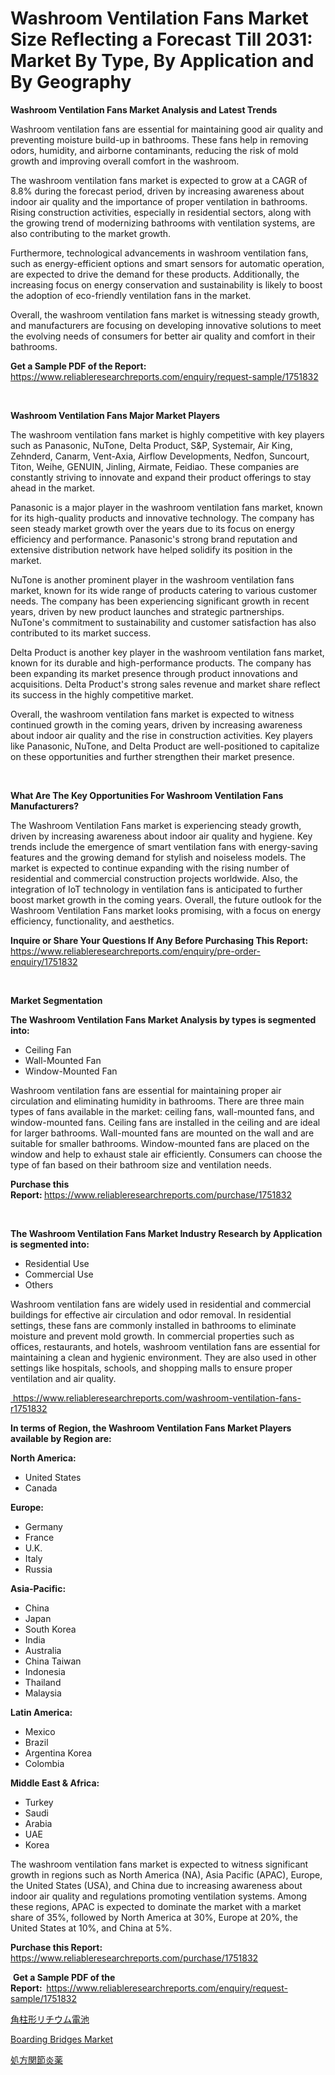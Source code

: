 <p><h1>Washroom Ventilation Fans Market Size Reflecting a Forecast Till 2031: Market By Type, By Application and By Geography</h1></p><p><strong>Washroom Ventilation Fans Market Analysis and Latest Trends</strong></p>
<p><p>Washroom ventilation fans are essential for maintaining good air quality and preventing moisture build-up in bathrooms. These fans help in removing odors, humidity, and airborne contaminants, reducing the risk of mold growth and improving overall comfort in the washroom. </p><p>The washroom ventilation fans market is expected to grow at a CAGR of 8.8% during the forecast period, driven by increasing awareness about indoor air quality and the importance of proper ventilation in bathrooms. Rising construction activities, especially in residential sectors, along with the growing trend of modernizing bathrooms with ventilation systems, are also contributing to the market growth. </p><p>Furthermore, technological advancements in washroom ventilation fans, such as energy-efficient options and smart sensors for automatic operation, are expected to drive the demand for these products. Additionally, the increasing focus on energy conservation and sustainability is likely to boost the adoption of eco-friendly ventilation fans in the market.</p><p>Overall, the washroom ventilation fans market is witnessing steady growth, and manufacturers are focusing on developing innovative solutions to meet the evolving needs of consumers for better air quality and comfort in their bathrooms.</p></p>
<p><strong>Get a Sample PDF of the Report:&nbsp;</strong> <a href="https://www.reliableresearchreports.com/enquiry/request-sample/1751832">https://www.reliableresearchreports.com/enquiry/request-sample/1751832</a></p>
<p>&nbsp;</p>
<p><strong>Washroom Ventilation Fans Major Market Players</strong></p>
<p><p>The washroom ventilation fans market is highly competitive with key players such as Panasonic, NuTone, Delta Product, S&P, Systemair, Air King, Zehnderd, Canarm, Vent-Axia, Airflow Developments, Nedfon, Suncourt, Titon, Weihe, GENUIN, Jinling, Airmate, Feidiao. These companies are constantly striving to innovate and expand their product offerings to stay ahead in the market.</p><p>Panasonic is a major player in the washroom ventilation fans market, known for its high-quality products and innovative technology. The company has seen steady market growth over the years due to its focus on energy efficiency and performance. Panasonic's strong brand reputation and extensive distribution network have helped solidify its position in the market.</p><p>NuTone is another prominent player in the washroom ventilation fans market, known for its wide range of products catering to various customer needs. The company has been experiencing significant growth in recent years, driven by new product launches and strategic partnerships. NuTone's commitment to sustainability and customer satisfaction has also contributed to its market success.</p><p>Delta Product is another key player in the washroom ventilation fans market, known for its durable and high-performance products. The company has been expanding its market presence through product innovations and acquisitions. Delta Product's strong sales revenue and market share reflect its success in the highly competitive market.</p><p>Overall, the washroom ventilation fans market is expected to witness continued growth in the coming years, driven by increasing awareness about indoor air quality and the rise in construction activities. Key players like Panasonic, NuTone, and Delta Product are well-positioned to capitalize on these opportunities and further strengthen their market presence.</p></p>
<p>&nbsp;</p>
<p><strong>What Are The Key Opportunities For Washroom Ventilation Fans Manufacturers?</strong></p>
<p><p>The Washroom Ventilation Fans market is experiencing steady growth, driven by increasing awareness about indoor air quality and hygiene. Key trends include the emergence of smart ventilation fans with energy-saving features and the growing demand for stylish and noiseless models. The market is expected to continue expanding with the rising number of residential and commercial construction projects worldwide. Also, the integration of IoT technology in ventilation fans is anticipated to further boost market growth in the coming years. Overall, the future outlook for the Washroom Ventilation Fans market looks promising, with a focus on energy efficiency, functionality, and aesthetics.</p></p>
<p><strong>Inquire or Share Your Questions If Any Before Purchasing This Report:</strong> <a href="https://www.reliableresearchreports.com/enquiry/pre-order-enquiry/1751832">https://www.reliableresearchreports.com/enquiry/pre-order-enquiry/1751832</a></p>
<p>&nbsp;</p>
<p><strong>Market Segmentation</strong></p>
<p><strong>The Washroom Ventilation Fans Market Analysis by types is segmented into:</strong></p>
<p><ul><li>Ceiling Fan</li><li>Wall-Mounted Fan</li><li>Window-Mounted Fan</li></ul></p>
<p><p>Washroom ventilation fans are essential for maintaining proper air circulation and eliminating humidity in bathrooms. There are three main types of fans available in the market: ceiling fans, wall-mounted fans, and window-mounted fans. Ceiling fans are installed in the ceiling and are ideal for larger bathrooms. Wall-mounted fans are mounted on the wall and are suitable for smaller bathrooms. Window-mounted fans are placed on the window and help to exhaust stale air efficiently. Consumers can choose the type of fan based on their bathroom size and ventilation needs.</p></p>
<p><strong>Purchase this Report:&nbsp;</strong><a href="https://www.reliableresearchreports.com/purchase/1751832">https://www.reliableresearchreports.com/purchase/1751832</a></p>
<p>&nbsp;</p>
<p><strong>The Washroom Ventilation Fans Market Industry Research by Application is segmented into:</strong></p>
<p><ul><li>Residential Use</li><li>Commercial Use</li><li>Others</li></ul></p>
<p><p>Washroom ventilation fans are widely used in residential and commercial buildings for effective air circulation and odor removal. In residential settings, these fans are commonly installed in bathrooms to eliminate moisture and prevent mold growth. In commercial properties such as offices, restaurants, and hotels, washroom ventilation fans are essential for maintaining a clean and hygienic environment. They are also used in other settings like hospitals, schools, and shopping malls to ensure proper ventilation and air quality.</p></p>
<p><a href="https://www.reliableresearchreports.com/washroom-ventilation-fans-r1751832">&nbsp;https://www.reliableresearchreports.com/washroom-ventilation-fans-r1751832</a></p>
<p><strong>In terms of Region, the Washroom Ventilation Fans Market Players available by Region are:</strong></p>
<p>
    <p> <strong> North America: </strong>
        <ul>
            <li>United States</li>
            <li>Canada</li>
        </ul>
        </p> 
    <p> <strong> Europe: </strong>
        <ul>
            <li>Germany</li>
            <li>France</li>
            <li>U.K.</li>
            <li>Italy</li>
            <li>Russia</li>
        </ul>
        </p> 
    <p> <strong> Asia-Pacific: </strong>
        <ul>
            <li>China</li>
            <li>Japan</li>
            <li>South Korea</li>
            <li>India</li>
            <li>Australia</li>
            <li>China Taiwan</li>
            <li>Indonesia</li>
            <li>Thailand</li>
            <li>Malaysia</li>
        </ul>
        </p> 
    <p> <strong> Latin America: </strong>
        <ul>
            <li>Mexico</li>
            <li>Brazil</li>
            <li>Argentina Korea</li>
            <li>Colombia</li>
        </ul>
        </p> 
    <p> <strong> Middle East & Africa: </strong>
        <ul>
            <li>Turkey</li>
            <li>Saudi</li>
            <li>Arabia</li>
            <li>UAE</li>
            <li>Korea</li>
        </ul>
    </p>
    </p>
<p><p>The washroom ventilation fans market is expected to witness significant growth in regions such as North America (NA), Asia Pacific (APAC), Europe, the United States (USA), and China due to increasing awareness about indoor air quality and regulations promoting ventilation systems. Among these regions, APAC is expected to dominate the market with a market share of 35%, followed by North America at 30%, Europe at 20%, the United States at 10%, and China at 5%.</p></p>
<p><strong>Purchase this Report: </strong><a href="https://www.reliableresearchreports.com/purchase/1751832">https://www.reliableresearchreports.com/purchase/1751832</a></p>
<p>&nbsp;<strong>Get a Sample PDF of the Report:&nbsp;&nbsp;</strong><a href="https://www.reliableresearchreports.com/enquiry/request-sample/1751832">https://www.reliableresearchreports.com/enquiry/request-sample/1751832</a></p>
<p><strong></strong></p>
<p><p><a href="https://github.com/laurenreichert/Market-Research-Report-List-1/blob/main/196335531674.md">角柱形リチウム電池</a></p><p><a href="https://github.com/mbisetmhermsr/Market-Research-Report-List-2/blob/main/boarding-bridges-market.md">Boarding Bridges Market</a></p><p><a href="https://github.com/RodHoppe07/Market-Research-Report-List-1/blob/main/912245931675.md">処方関節炎薬</a></p></p>